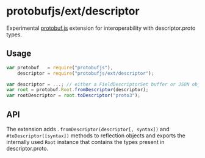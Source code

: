 protobufjs/ext/descriptor
=========================

Experimental [protobuf.js](https://github.com/dcodeIO/protobuf.js) extension for interoperability with descriptor.proto types.

Usage
-----

```js
var protobuf   = require("protobufjs"),
    descriptor = require("protobufjs/ext/descriptor");

var descriptor = ...; // either a FieldDescriptorSet buffer or JSON object
var root = protobuf.Root.fromDescriptor(descriptor);
var rootDescriptor = root.toDescriptor("proto3");
```

API
---

The extension adds `.fromDescriptor(descriptor[, syntax])` and `#toDescriptor([syntax])` methods to reflection objects and exports the internally used `Root` instance that contains the types present in descriptor.proto.
